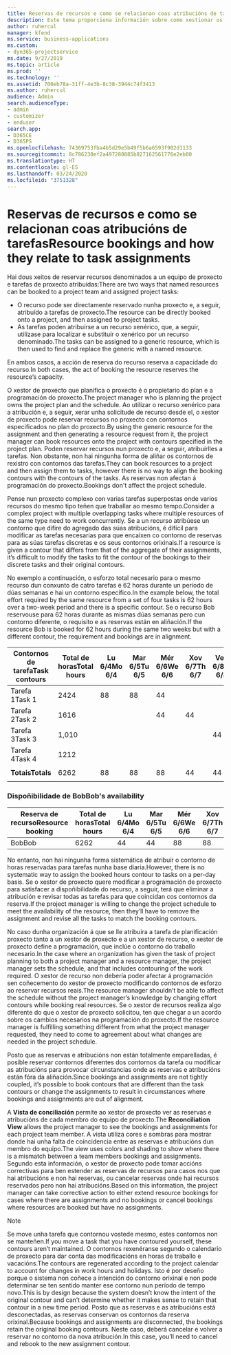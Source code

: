 ```yaml
---
title: Reservas de recursos e como se relacionan coas atribucións de tarefas
description: Este tema proporciona información sobre como xestionar os recursos nomeados, as reservas de recursos e as atribucións de tarefas e como se relacionan entre si.
author: ruhercul
manager: kfend
ms.service: business-applications
ms.custom:
- dyn365-projectservice
ms.date: 9/27/2019
ms.topic: article
ms.prod: ''
ms.technology: ''
ms.assetid: 700eb78a-31ff-4e3b-8c38-3944c74f3413
ms.author: ruhercul
audience: Admin
search.audienceType:
- admin
- customizer
- enduser
search.app:
- D365CE
- D365PS
ms.openlocfilehash: 74369753fba4b5d29e5b49f5b6a6593f902d1133
ms.sourcegitcommit: 8c786230ef2a497280885b827162561776e2eb00
ms.translationtype: HT
ms.contentlocale: gl-ES
ms.lasthandoff: 03/24/2020
ms.locfileid: "3751328"
---
```

# <a name="resource-bookings-and-how-they-relate-to-task-assignments"></a><span data-ttu-id="61533-103">Reservas de recursos e como se relacionan coas atribucións de tarefas</span><span class="sxs-lookup"><span data-stu-id="61533-103">Resource bookings and how they relate to task assignments</span></span>


<span data-ttu-id="61533-104">Hai dous xeitos de reservar recursos denominados a un equipo de proxecto e tarefas de proxecto atribuídas:</span><span class="sxs-lookup"><span data-stu-id="61533-104">There are two ways that named resources can be booked to a project team and assigned project tasks:</span></span>

- <span data-ttu-id="61533-105">O recurso pode ser directamente reservado nunha proxecto e, a seguir, atribuído a tarefas de proxecto.</span><span class="sxs-lookup"><span data-stu-id="61533-105">The resource can be directly booked onto a project, and then assigned to project tasks.</span></span>
- <span data-ttu-id="61533-106">As tarefas poden atribuírse a un recurso xenérico, que, a seguir, utilízase para localizar e substituír o xenérico por un recurso denominado.</span><span class="sxs-lookup"><span data-stu-id="61533-106">The tasks can be assigned to a generic resource, which is then used to find and replace the generic with a named resource.</span></span> 

<span data-ttu-id="61533-107">En ambos casos, a acción de reserva do recurso reserva a capacidade do recurso.</span><span class="sxs-lookup"><span data-stu-id="61533-107">In both cases, the act of booking the resource reserves the resource’s capacity.</span></span>

<span data-ttu-id="61533-108">O xestor de proxecto que planifica o proxecto é o propietario do plan e a programación do proxecto.</span><span class="sxs-lookup"><span data-stu-id="61533-108">The project manager who is planning the project owns the project plan and the schedule.</span></span> <span data-ttu-id="61533-109">Ao utilizar o recurso xenérico para a atribución e, a seguir, xerar unha solicitude de recurso desde el, o xestor de proxecto pode reservar recursos no proxecto con contornos especificados no plan do proxecto.</span><span class="sxs-lookup"><span data-stu-id="61533-109">By using the generic resource for the assignment and then generating a resource request from it, the project manager can book resources onto the project with contours specified in the project plan.</span></span> <span data-ttu-id="61533-110">Poden reservar recursos nun proxecto e, a seguir, atribuírlles a tarefas. Non obstante, non hai ningunha forma de aliñar os contornos de rexistro con contornos das tarefas.</span><span class="sxs-lookup"><span data-stu-id="61533-110">They can book resources to a project and then assign them to tasks, however there is no way to align the booking contours with the contours of the tasks.</span></span> <span data-ttu-id="61533-111">As reservas non afectan á programación do proxecto.</span><span class="sxs-lookup"><span data-stu-id="61533-111">Bookings don't affect the project schedule.</span></span>

<span data-ttu-id="61533-112">Pense nun proxecto complexo con varias tarefas superpostas onde varios recursos do mesmo tipo teñen que traballar ao mesmo tempo.</span><span class="sxs-lookup"><span data-stu-id="61533-112">Consider a complex project with multiple overlapping tasks where multiple resources of the same type need to work concurrently.</span></span> <span data-ttu-id="61533-113">Se a un recurso atribúese un contorno que difire do agregado das súas atribucións, é difícil para modificar as tarefas necesarias para que encaixen co contorno de reservas para as súas tarefas discretas e os seus contornos orixinais.</span><span class="sxs-lookup"><span data-stu-id="61533-113">If a resource is given a contour that differs from that of the aggregate of their assignments, it’s difficult to modify the tasks to fit the contour of the bookings to their discrete tasks and their original contours.</span></span>

<span data-ttu-id="61533-114">No exemplo a continuación, o esforzo total necesario para o mesmo recurso dun conxunto de catro tarefas é 62 horas durante un período de dúas semanas e hai un contorno específico.</span><span class="sxs-lookup"><span data-stu-id="61533-114">In the example below, the total effort required by the same resource from a set of four tasks is 62 hours over a two-week period and there is a specific contour.</span></span> <span data-ttu-id="61533-115">Se o recurso Bob reservouse para 62 horas durante as mismas dúas semanas pero cun contorno diferente, o requisito e as reservas están en aliñación.</span><span class="sxs-lookup"><span data-stu-id="61533-115">If the resource Bob is booked for 62 hours during the same two weeks but with a different contour, the requirement and bookings are in alignment.</span></span>

| <span data-ttu-id="61533-116">**Contornos de tarefa**</span><span class="sxs-lookup"><span data-stu-id="61533-116">**Task contours**</span></span>    | <span data-ttu-id="61533-117">**Total de horas**</span><span class="sxs-lookup"><span data-stu-id="61533-117">**Total hours**</span></span> | <span data-ttu-id="61533-118">Lu 6/4</span><span class="sxs-lookup"><span data-stu-id="61533-118">Mo 6/4</span></span> | <span data-ttu-id="61533-119">Mar 6/5</span><span class="sxs-lookup"><span data-stu-id="61533-119">Tu 6/5</span></span> | <span data-ttu-id="61533-120">Mér 6/6</span><span class="sxs-lookup"><span data-stu-id="61533-120">We 6/6</span></span> | <span data-ttu-id="61533-121">Xov 6/7</span><span class="sxs-lookup"><span data-stu-id="61533-121">Th 6/7</span></span> | <span data-ttu-id="61533-122">Ven 6/8</span><span class="sxs-lookup"><span data-stu-id="61533-122">Fr 6/8</span></span> | <span data-ttu-id="61533-123">S 6/9</span><span class="sxs-lookup"><span data-stu-id="61533-123">Sa 6/9</span></span> | <span data-ttu-id="61533-124">D 6/10</span><span class="sxs-lookup"><span data-stu-id="61533-124">Su 6/10</span></span> | <span data-ttu-id="61533-125">Lu 6/11</span><span class="sxs-lookup"><span data-stu-id="61533-125">Mo 6/11</span></span> | <span data-ttu-id="61533-126">Mar 6/12</span><span class="sxs-lookup"><span data-stu-id="61533-126">Tu 6/12</span></span> | <span data-ttu-id="61533-127">Mér 6/13</span><span class="sxs-lookup"><span data-stu-id="61533-127">We 6/13</span></span> | <span data-ttu-id="61533-128">Xov 6/14</span><span class="sxs-lookup"><span data-stu-id="61533-128">Th 6/14</span></span> | <span data-ttu-id="61533-129">Ven 6/15</span><span class="sxs-lookup"><span data-stu-id="61533-129">Fr 6/15</span></span> |
|----------------------|-----------------|--------|--------|--------|--------|--------|--------|---------|---------|---------|---------|---------|---------|
| <span data-ttu-id="61533-130">Tarefa 1</span><span class="sxs-lookup"><span data-stu-id="61533-130">Task 1</span></span>               | <span data-ttu-id="61533-131">24</span><span class="sxs-lookup"><span data-stu-id="61533-131">24</span></span>              | <span data-ttu-id="61533-132">8</span><span class="sxs-lookup"><span data-stu-id="61533-132">8</span></span>      | <span data-ttu-id="61533-133">8</span><span class="sxs-lookup"><span data-stu-id="61533-133">8</span></span>      | <span data-ttu-id="61533-134">4</span><span class="sxs-lookup"><span data-stu-id="61533-134">4</span></span>      |        |        |        |         |         |         | <span data-ttu-id="61533-135">4</span><span class="sxs-lookup"><span data-stu-id="61533-135">4</span></span>       |         |         |
| <span data-ttu-id="61533-136">Tarefa 2</span><span class="sxs-lookup"><span data-stu-id="61533-136">Task 2</span></span>               | <span data-ttu-id="61533-137">16</span><span class="sxs-lookup"><span data-stu-id="61533-137">16</span></span>              |        |        | <span data-ttu-id="61533-138">4</span><span class="sxs-lookup"><span data-stu-id="61533-138">4</span></span>      | <span data-ttu-id="61533-139">4</span><span class="sxs-lookup"><span data-stu-id="61533-139">4</span></span>      |        |        |         | <span data-ttu-id="61533-140">8</span><span class="sxs-lookup"><span data-stu-id="61533-140">8</span></span>       |         |         |         |         |
| <span data-ttu-id="61533-141">Tarefa 3</span><span class="sxs-lookup"><span data-stu-id="61533-141">Task 3</span></span>               | <span data-ttu-id="61533-142">1,0</span><span class="sxs-lookup"><span data-stu-id="61533-142">10</span></span>              |        |        |        |        | <span data-ttu-id="61533-143">4</span><span class="sxs-lookup"><span data-stu-id="61533-143">4</span></span>      |        |         |         | <span data-ttu-id="61533-144">4</span><span class="sxs-lookup"><span data-stu-id="61533-144">4</span></span>       |         | <span data-ttu-id="61533-145">2</span><span class="sxs-lookup"><span data-stu-id="61533-145">2</span></span>       |         |
| <span data-ttu-id="61533-146">Tarefa 4</span><span class="sxs-lookup"><span data-stu-id="61533-146">Task 4</span></span>               | <span data-ttu-id="61533-147">12</span><span class="sxs-lookup"><span data-stu-id="61533-147">12</span></span>              |        |        |        |        |        |        |         |         |         | <span data-ttu-id="61533-148">4</span><span class="sxs-lookup"><span data-stu-id="61533-148">4</span></span>       |         | <span data-ttu-id="61533-149">8</span><span class="sxs-lookup"><span data-stu-id="61533-149">8</span></span>       |
|                      |                 |        |        |        |        |        |        |         |         |         |         |         |         |
| <span data-ttu-id="61533-150">**Totais**</span><span class="sxs-lookup"><span data-stu-id="61533-150">**Totals**</span></span>           | <span data-ttu-id="61533-151">62</span><span class="sxs-lookup"><span data-stu-id="61533-151">62</span></span>              | <span data-ttu-id="61533-152">8</span><span class="sxs-lookup"><span data-stu-id="61533-152">8</span></span>      | <span data-ttu-id="61533-153">8</span><span class="sxs-lookup"><span data-stu-id="61533-153">8</span></span>      | <span data-ttu-id="61533-154">8</span><span class="sxs-lookup"><span data-stu-id="61533-154">8</span></span>      | <span data-ttu-id="61533-155">4</span><span class="sxs-lookup"><span data-stu-id="61533-155">4</span></span>      | <span data-ttu-id="61533-156">4</span><span class="sxs-lookup"><span data-stu-id="61533-156">4</span></span>      |        |         | <span data-ttu-id="61533-157">8</span><span class="sxs-lookup"><span data-stu-id="61533-157">8</span></span>       | <span data-ttu-id="61533-158">4</span><span class="sxs-lookup"><span data-stu-id="61533-158">4</span></span>       | <span data-ttu-id="61533-159">8</span><span class="sxs-lookup"><span data-stu-id="61533-159">8</span></span>       | <span data-ttu-id="61533-160">2</span><span class="sxs-lookup"><span data-stu-id="61533-160">2</span></span>       | <span data-ttu-id="61533-161">8</span><span class="sxs-lookup"><span data-stu-id="61533-161">8</span></span>       |
|                      |                 |        |        |        |        |        |        |         |         |         |         |

### <a name="bobs-availability"></a><span data-ttu-id="61533-162">Dispoñibilidade de Bob</span><span class="sxs-lookup"><span data-stu-id="61533-162">Bob's availability</span></span>
| <span data-ttu-id="61533-163">**Reserva de recurso**</span><span class="sxs-lookup"><span data-stu-id="61533-163">**Resource   booking**</span></span> | <span data-ttu-id="61533-164">**Total de horas**</span><span class="sxs-lookup"><span data-stu-id="61533-164">**Total hours**</span></span> | <span data-ttu-id="61533-165">Lu 6/4</span><span class="sxs-lookup"><span data-stu-id="61533-165">Mo 6/4</span></span> | <span data-ttu-id="61533-166">Mar 6/5</span><span class="sxs-lookup"><span data-stu-id="61533-166">Tu 6/5</span></span> | <span data-ttu-id="61533-167">Mér 6/6</span><span class="sxs-lookup"><span data-stu-id="61533-167">We 6/6</span></span> | <span data-ttu-id="61533-168">Xov 6/7</span><span class="sxs-lookup"><span data-stu-id="61533-168">Th 6/7</span></span> | <span data-ttu-id="61533-169">Ven 6/8</span><span class="sxs-lookup"><span data-stu-id="61533-169">Fr 6/8</span></span> | <span data-ttu-id="61533-170">S 6/9</span><span class="sxs-lookup"><span data-stu-id="61533-170">Sa 6/9</span></span> | <span data-ttu-id="61533-171">D 6/10</span><span class="sxs-lookup"><span data-stu-id="61533-171">Su 6/10</span></span> | <span data-ttu-id="61533-172">Lu 6/11</span><span class="sxs-lookup"><span data-stu-id="61533-172">Mo 6/11</span></span> | <span data-ttu-id="61533-173">Mar 6/12</span><span class="sxs-lookup"><span data-stu-id="61533-173">Tu 6/12</span></span> | <span data-ttu-id="61533-174">Mér 6/13</span><span class="sxs-lookup"><span data-stu-id="61533-174">We 6/13</span></span> | <span data-ttu-id="61533-175">Xov 6/14</span><span class="sxs-lookup"><span data-stu-id="61533-175">Th 6/14</span></span> | <span data-ttu-id="61533-176">Ven 6/15</span><span class="sxs-lookup"><span data-stu-id="61533-176">Fr 6/15</span></span> |
|------------------------|-----------------|--------|--------|--------|--------|--------|--------|---------|---------|---------|---------|---------|---------|
| <span data-ttu-id="61533-177">Bob</span><span class="sxs-lookup"><span data-stu-id="61533-177">Bob</span></span>                    | <span data-ttu-id="61533-178">62</span><span class="sxs-lookup"><span data-stu-id="61533-178">62</span></span>              | <span data-ttu-id="61533-179">4</span><span class="sxs-lookup"><span data-stu-id="61533-179">4</span></span>      | <span data-ttu-id="61533-180">4</span><span class="sxs-lookup"><span data-stu-id="61533-180">4</span></span>      | <span data-ttu-id="61533-181">8</span><span class="sxs-lookup"><span data-stu-id="61533-181">8</span></span>      | <span data-ttu-id="61533-182">8</span><span class="sxs-lookup"><span data-stu-id="61533-182">8</span></span>      | <span data-ttu-id="61533-183">8</span><span class="sxs-lookup"><span data-stu-id="61533-183">8</span></span>      |        |         | <span data-ttu-id="61533-184">4</span><span class="sxs-lookup"><span data-stu-id="61533-184">4</span></span>       | <span data-ttu-id="61533-185">4</span><span class="sxs-lookup"><span data-stu-id="61533-185">4</span></span>       | <span data-ttu-id="61533-186">8</span><span class="sxs-lookup"><span data-stu-id="61533-186">8</span></span>       | <span data-ttu-id="61533-187">8</span><span class="sxs-lookup"><span data-stu-id="61533-187">8</span></span>       | <span data-ttu-id="61533-188">6</span><span class="sxs-lookup"><span data-stu-id="61533-188">6</span></span>       |

<span data-ttu-id="61533-189">No entanto, non hai ningunha forma sistemática de atribuír o contorno de horas reservadas para tarefas nunha base diaria.</span><span class="sxs-lookup"><span data-stu-id="61533-189">However, there is no systematic way to assign the booked hours contour to tasks on a per-day basis.</span></span> <span data-ttu-id="61533-190">Se o xestor de proxecto quere modificar a programación de proxecto para satisfacer a dispoñibilidade do recurso, a seguir, terá que eliminar a atribución e revisar todas as tarefas para que coincidan cos contornos da reserva.</span><span class="sxs-lookup"><span data-stu-id="61533-190">If the project manager is willing to change the project schedule to meet the availability of the resource, then they’ll have to remove the assignment and revise all the tasks to match the booking contours.</span></span>

<span data-ttu-id="61533-191">No caso dunha organización á que se lle atribuira a tarefa de planificación proxecto tanto a un xestor de proxecto e a un xestor de recurso, o xestor de proxecto define a programación, que inclúe o contorno do traballo necesario.</span><span class="sxs-lookup"><span data-stu-id="61533-191">In the case where an organization has given the task of project planning to both a project manager and a resource manager, the project manager sets the schedule, and that includes contouring of the work required.</span></span> <span data-ttu-id="61533-192">O xestor de recurso non debería poder afectar á programación sen coñecemento do xestor de proxecto modificando contornos de esforzo ao reservar recursos reais.</span><span class="sxs-lookup"><span data-stu-id="61533-192">The resource manager shouldn’t be able to affect the schedule without the project manager’s knowledge by changing effort contours while booking real resources.</span></span> <span data-ttu-id="61533-193">Se o xestor de recursos realiza algo diferente do que o xestor de proxecto solicitou, ten que chegar a un acordo sobre os cambios necesarios na programación do proxecto.</span><span class="sxs-lookup"><span data-stu-id="61533-193">If the resource manager is fulfilling something different from what the project manager requested, they need to come to agreement about what changes are needed in the project schedule.</span></span>

<span data-ttu-id="61533-194">Posto que as reservas e atribucións non están totalmente emparelladas, é posible reservar contornos diferentes dos contornos da tarefa ou modificar as atribucións para provocar circunstancias onde as reservas e atribucións están fóra da aliñación.</span><span class="sxs-lookup"><span data-stu-id="61533-194">Since bookings and assignments are not tightly coupled, it’s possible to book contours that are different than the task contours or change the assignments to result in circumstances where bookings and assignments are out of alignment.</span></span>

<span data-ttu-id="61533-195">A **Vista de conciliación** permite ao xestor de proxecto ver as reservas e atribucións de cada membro do equipo de proxecto.</span><span class="sxs-lookup"><span data-stu-id="61533-195">The **Reconciliation View** allows the project manager to see the bookings and assignments for each project team member.</span></span> <span data-ttu-id="61533-196">A vista utiliza cores e sombras para mostrar donde hai unha falta de coincidencia entre as reservas e atribucións dun membro do equipo.</span><span class="sxs-lookup"><span data-stu-id="61533-196">The view uses colors and shading to show where there is a mismatch between a team members bookings and assignments.</span></span> <span data-ttu-id="61533-197">Segundo esta información, o xestor de proxecto pode tomar accións correctivas para ben estender as reservas de recursos para casos nos que hai atribucións e non hai reservas, ou cancelar reservas onde hai recursos reservados pero non hai atribucións.</span><span class="sxs-lookup"><span data-stu-id="61533-197">Based on this information, the project manager can take corrective action to either extend resource bookings for cases where there are assignments and no bookings or cancel bookings where resources are booked but have no assignments.</span></span>

> [!NOTE]
> <span data-ttu-id="61533-198">Se move unha tarefa que contornou vostede mesmo, estes contornos non se manteñen.</span><span class="sxs-lookup"><span data-stu-id="61533-198">If you move a task that you have contoured yourself, these contours aren’t maintained.</span></span> <span data-ttu-id="61533-199">O contornos rexenéranse segundo o calendario de proxecto para dar conta das modificacións en horas de traballo e vacacións.</span><span class="sxs-lookup"><span data-stu-id="61533-199">The contours are regenerated according to the project calendar to account for changes in work hours and holidays.</span></span> <span data-ttu-id="61533-200">Isto é por deseño porque o sistema non coñece a intención do contorno orixinal e non pode determinar se ten sentido manter ese contorno nun período de tempo novo.</span><span class="sxs-lookup"><span data-stu-id="61533-200">This is by design because the system doesn’t know the intent of the original contour and can’t determine whether it makes sense to retain that contour in a new time period.</span></span> <span data-ttu-id="61533-201">Posto que as reservas e as atribucións está desconectadas, as reservas conservan os contornos da reserva orixinal.</span><span class="sxs-lookup"><span data-stu-id="61533-201">Because bookings and assignments are disconnected, the bookings retain the original booking contours.</span></span> <span data-ttu-id="61533-202">Neste caso, deberá cancelar e volver a reservar no contorno da nova atribución.</span><span class="sxs-lookup"><span data-stu-id="61533-202">In this case, you’ll need to cancel and rebook to the new assignment contour.</span></span>

